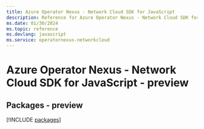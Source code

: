 ```yaml
---
title: Azure Operator Nexus - Network Cloud SDK for JavaScript
description: Reference for Azure Operator Nexus - Network Cloud SDK for JavaScript
ms.date: 01/30/2024
ms.topic: reference
ms.devlang: javascript
ms.service: operatornexus-networkcloud
---
```

# Azure Operator Nexus - Network Cloud SDK for JavaScript - preview
## Packages - preview
[!INCLUDE [packages](operator-nexus---network-cloud-index.md)]